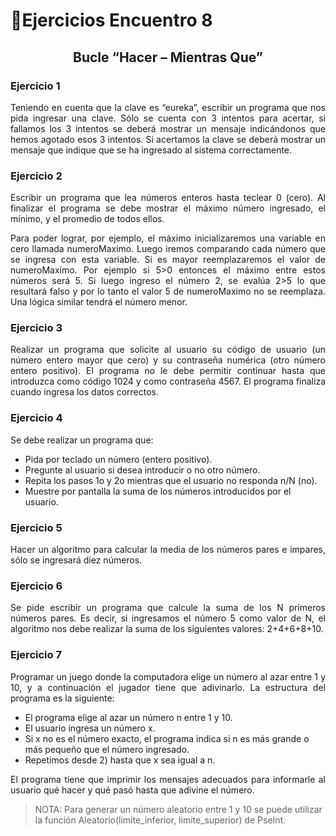 # 🎏Ejercicios Encuentro 8

## <p align="center"> Bucle “Hacer – Mientras Que”</p>

### Ejercicio 1
<p align="justify">Teniendo en cuenta que la clave es “eureka”, escribir un programa que nos pida ingresar
una clave. Sólo se cuenta con 3 intentos para acertar, si fallamos los 3 intentos se deberá
mostrar un mensaje indicándonos que hemos agotado esos 3 intentos. Si acertamos la
clave se deberá mostrar un mensaje que indique que se ha ingresado al sistema
correctamente.</p>

### Ejercicio 2
<p align="justify">Escribir un programa que lea números enteros hasta teclear 0 (cero). Al finalizar el
programa se debe mostrar el máximo número ingresado, el mínimo, y el promedio de
todos ellos.</p>
<p align="justify">Para poder lograr, por ejemplo, el máximo inicializaremos una variable en cero llamada
numeroMaximo. Luego iremos comparando cada número que se ingresa con esta variable. Si es
mayor reemplazaremos el valor de numeroMaximo. Por ejemplo si 5>0 entonces el máximo entre
estos números será 5. Si luego ingreso el número 2, se evalúa 2>5 lo que resultará falso y por lo
tanto el valor 5 de numeroMaximo no se reemplaza. Una lógica similar tendrá el número menor.</p>

### Ejercicio 3
<p align="justify">Realizar un programa que solicite al usuario su código de usuario (un número entero
mayor que cero) y su contraseña numérica (otro número entero positivo). El programa no
le debe permitir continuar hasta que introduzca como código 1024 y como contraseña
4567. El programa finaliza cuando ingresa los datos correctos.</p>

### Ejercicio 4
<p align="justify">Se debe realizar un programa que:</p>

- Pida por teclado un número (entero positivo).
- Pregunte al usuario si desea introducir o no otro número.
- Repita los pasos 1o y 2o mientras que el usuario no responda n/N (no).
- Muestre por pantalla la suma de los números introducidos por el usuario.

### Ejercicio 5
<p align="justify">Hacer un algoritmo para calcular la media de los números pares e impares, sólo se
ingresará diez números.</p>

### Ejercicio 6
<p align="justify">Se pide escribir un programa que calcule la suma de los N primeros números pares. Es
decir, si ingresamos el número 5 como valor de N, el algoritmo nos debe realizar la suma
de los siguientes valores: 2+4+6+8+10.</p>

### Ejercicio 7
<p align="justify">Programar un juego donde la computadora elige un número al azar entre 1 y 10, y a
continuación el jugador tiene que adivinarlo. La estructura del programa es la siguiente:</p>

- El programa elige al azar un número n entre 1 y 10.
- El usuario ingresa un número x.
- Si x no es el número exacto, el programa indica si n es más grande o más pequeño
que el número ingresado.
- Repetimos desde 2) hasta que x sea igual a n.

<p align="justify">El programa tiene que imprimir los mensajes adecuados para informarle al usuario qué
hacer y qué pasó hasta que adivine el número.</p>

>NOTA: Para generar un número aleatorio entre 1 y 10 se puede utilizar la función Aleatorio(limite_inferior, limite_superior) de PseInt.
